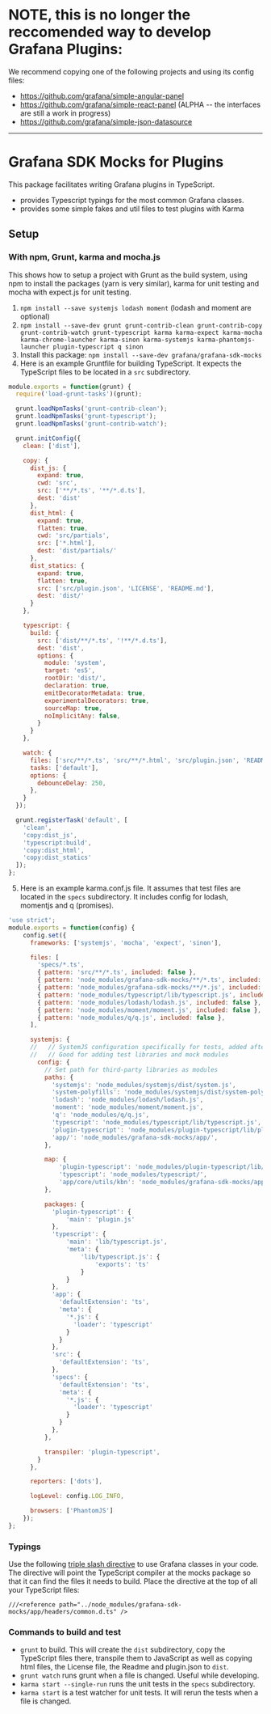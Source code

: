# NOTE, this is no longer the reccomended way to develop Grafana Plugins:

We recommend copying one of the following projects and using its config files:
* https://github.com/grafana/simple-angular-panel
* https://github.com/grafana/simple-react-panel  (ALPHA -- the interfaces are still a work in progress)
* https://github.com/grafana/simple-json-datasource

---

# Grafana SDK Mocks for Plugins

This package facilitates writing Grafana plugins in TypeScript.

- provides Typescript typings for the most common Grafana classes.
- provides some simple fakes and util files to test plugins with Karma

## Setup

### With npm, Grunt, karma and mocha.js

This shows how to setup a project with Grunt as the build system, using npm to install the packages (yarn is very similar), karma for unit testing and mocha with expect.js for unit testing.

1. `npm install --save systemjs lodash moment` (lodash and moment are optional)
2. `npm install --save-dev grunt grunt-contrib-clean grunt-contrib-copy grunt-contrib-watch grunt-typescript karma karma-expect karma-mocha karma-chrome-launcher karma-sinon karma-systemjs karma-phantomjs-launcher plugin-typescript q sinon`
3. Install this package: `npm install --save-dev grafana/grafana-sdk-mocks`
4. Here is an example Gruntfile for building TypeScript. It expects the TypeScript files to be located in a `src` subdirectory.

```js
module.exports = function(grunt) {
  require('load-grunt-tasks')(grunt);

  grunt.loadNpmTasks('grunt-contrib-clean');
  grunt.loadNpmTasks('grunt-typescript');
  grunt.loadNpmTasks('grunt-contrib-watch');

  grunt.initConfig({
    clean: ['dist'],

    copy: {
      dist_js: {
        expand: true,
        cwd: 'src',
        src: ['**/*.ts', '**/*.d.ts'],
        dest: 'dist'
      },
      dist_html: {
        expand: true,
        flatten: true,
        cwd: 'src/partials',
        src: ['*.html'],
        dest: 'dist/partials/'
      },
      dist_statics: {
        expand: true,
        flatten: true,
        src: ['src/plugin.json', 'LICENSE', 'README.md'],
        dest: 'dist/'
      }
    },

    typescript: {
      build: {
        src: ['dist/**/*.ts', '!**/*.d.ts'],
        dest: 'dist',
        options: {
          module: 'system',
          target: 'es5',
          rootDir: 'dist/',
          declaration: true,
          emitDecoratorMetadata: true,
          experimentalDecorators: true,
          sourceMap: true,
          noImplicitAny: false,
        }
      }
    },

    watch: {
      files: ['src/**/*.ts', 'src/**/*.html', 'src/plugin.json', 'README.md'],
      tasks: ['default'],
      options: {
        debounceDelay: 250,
      },
    }
  });

  grunt.registerTask('default', [
    'clean',
    'copy:dist_js',
    'typescript:build',
    'copy:dist_html',
    'copy:dist_statics'
  ]);
};
```
5. Here is an example karma.conf.js file. It assumes that test files are located in the `specs` subdirectory. It includes config for lodash, momentjs and q (promises).

```js
'use strict';
module.exports = function(config) {
    config.set({
      frameworks: ['systemjs', 'mocha', 'expect', 'sinon'],

      files: [
        'specs/*.ts',
        { pattern: 'src/**/*.ts', included: false },
        { pattern: 'node_modules/grafana-sdk-mocks/**/*.ts', included: false },
        { pattern: 'node_modules/grafana-sdk-mocks/**/*.js', included: false },
        { pattern: 'node_modules/typescript/lib/typescript.js', included: false },
        { pattern: 'node_modules/lodash/lodash.js', included: false },
        { pattern: 'node_modules/moment/moment.js', included: false },
        { pattern: 'node_modules/q/q.js', included: false },
      ],

      systemjs: {
      //   // SystemJS configuration specifically for tests, added after your config file.
      //   // Good for adding test libraries and mock modules
        config: {
          // Set path for third-party libraries as modules
          paths: {
            'systemjs': 'node_modules/systemjs/dist/system.js',
            'system-polyfills': 'node_modules/systemjs/dist/system-polyfills.js',
            'lodash': 'node_modules/lodash/lodash.js',
            'moment': 'node_modules/moment/moment.js',
            'q': 'node_modules/q/q.js',
            'typescript': 'node_modules/typescript/lib/typescript.js',
            'plugin-typescript': 'node_modules/plugin-typescript/lib/plugin.js',
            'app/': 'node_modules/grafana-sdk-mocks/app/',
          },

          map: {
              'plugin-typescript': 'node_modules/plugin-typescript/lib/',
              'typescript': 'node_modules/typescript/',
              'app/core/utils/kbn': 'node_modules/grafana-sdk-mocks/app/core/utils/kbn.js'
          },

          packages: {
            'plugin-typescript': {
                'main': 'plugin.js'
            },
            'typescript': {
                'main': 'lib/typescript.js',
                'meta': {
                    'lib/typescript.js': {
                        'exports': 'ts'
                    }
                }
            },
            'app': {
              'defaultExtension': 'ts',
              'meta': {
                '*.js': {
                  'loader': 'typescript'
                }
              }
            },
            'src': {
              'defaultExtension': 'ts',
            },
            'specs': {
              'defaultExtension': 'ts',
              'meta': {
                '*.js': {
                  'loader': 'typescript'
                }
              }
            },
          },

          transpiler: 'plugin-typescript',
        }
      },

      reporters: ['dots'],

      logLevel: config.LOG_INFO,

      browsers: ['PhantomJS']
    });
};
```

### Typings

Use the following [triple slash directive](https://www.typescriptlang.org/docs/handbook/triple-slash-directives.html) to use Grafana classes in your code. The directive will point the TypeScript compiler at the mocks package so that it can find the files it needs to build. Place the directive at the top of all your TypeScript files:

```
///<reference path="../node_modules/grafana-sdk-mocks/app/headers/common.d.ts" />
```


### Commands to build and test

- `grunt` to build. This will create the `dist` subdirectory, copy the TypeScript files there, transpile them to JavaScript as well as copying html files, the License file, the Readme and plugin.json to `dist`.
- `grunt watch` runs grunt when a file is changed. Useful while developing.
- `karma start --single-run` runs the unit tests in the `specs` subdirectory.
- `karma start` is a test watcher for unit tests. It will rerun the tests when a file is changed.
